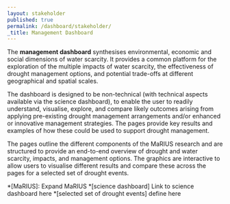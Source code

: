 ```yaml
---
layout: stakeholder
published: true
permalink: /dashboard/stakeholder/
_title: Management Dashboard
---
```


The **management dashboard** synthesises environmental, economic and social dimensions of water scarcity. It provides a common platform for the exploration of the multiple impacts of water scarcity, the effectiveness of drought management options, and potential trade-offs at different geographical and spatial scales.

The dashboard is designed to be non-technical (with technical aspects available via the science dashboard), to enable the user to readily understand, visualise, explore, and compare likely outcomes arising from applying pre-existing drought management arrangements and/or enhanced or innovative management strategies. The pages provide key results and examples of how these could be used to support drought management.

The pages outline the different components of the MaRIUS research and are structured to provide an end-to-end overview of drought and water scarcity, impacts, and management options. The graphics are interactive to allow users to visualise different results and compare these across the pages for a selected set of drought events.


*[MaRIUS]: Expand MaRIUS
*[science dashboard] Link to science dashboard here
*[selected set of drought events] define here